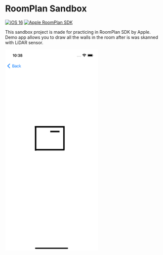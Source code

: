# RoomPlan Sandbox

[![iOS 16](https://img.shields.io/badge/iOS-16-lightgrey)](https://developer.apple.com/ios) [![Apple RoomPlan SDK](https://img.shields.io/badge/Apple-RoomPlan-lightgrey)](https://developer.apple.com/augmented-reality/roomplan)

This sandbox project is made for practicing in RoomPlan SDK by Apple. Demo app allows you to draw all the walls in the room after is was skanned with LiDAR sensor.

<img src="https://github.com/pressanykeyplease/RoomPlan-Sandbox/blob/main/Room%20Plan/Resources/example.png" width="300" height="649"/>
